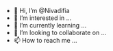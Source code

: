 - 👋 Hi, I’m @Nivadifia
- 👀 I’m interested in ...
- 🌱 I’m currently learning ...
- 💞️ I’m looking to collaborate on ...
- 📫 How to reach me ...

<!---
Nivadifia/Nivadifia is a ✨ special ✨ repository because its `README.md` (this file) appears on your GitHub profile.
You can click the Preview link to take a look at your changes.
--->
